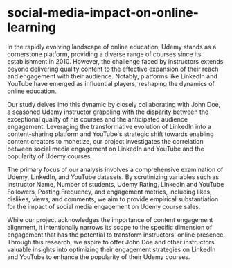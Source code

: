 # social-media-impact-on-online-learning
In the rapidly evolving landscape of online education, Udemy stands as a cornerstone platform,
providing a diverse range of courses since its establishment in 2010. However, the challenge
faced by instructors extends beyond delivering quality content to the effective expansion of their reach and engagement with their audience. Notably, platforms like LinkedIn and YouTube have emerged as influential players, reshaping the dynamics of online education.

Our study delves into this dynamic by closely collaborating with John Doe, a seasoned Udemy
instructor grappling with the disparity between the exceptional quality of his courses and the
anticipated audience engagement. Leveraging the transformative evolution of LinkedIn into a
content-sharing platform and YouTube's strategic shift towards enabling content creators to
monetize, our project investigates the correlation between social media engagement on LinkedIn and YouTube and the popularity of Udemy courses.

The primary focus of our analysis involves a comprehensive examination of Udemy, LinkedIn,
and YouTube datasets. By scrutinizing variables such as Instructor Name, Number of students,
Udemy Rating, LinkedIn and YouTube Followers, Posting Frequency, and engagement metrics,
including likes, dislikes, views, and comments, we aim to provide empirical substantiation for
the impact of social media engagement on Udemy course sales.

While our project acknowledges the importance of content engagement alignment, it intentionally narrows its scope to the specific dimension of engagement that has the potential to transform instructors' online presence. Through this research, we aspire to offer John Doe and other instructors valuable insights into optimizing their engagement strategies on LinkedIn and YouTube to enhance the popularity of their Udemy courses.

